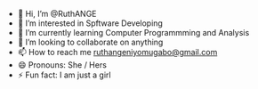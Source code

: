 - 👋 Hi, I’m @RuthANGE
- 👀 I’m interested in Spftware Developing
- 🌱 I’m currently learning Computer Programmming and Analysis
- 💞️ I’m looking to collaborate on anything
- 📫 How to reach me ruthangeniyomugabo@gmail.com
- 😄 Pronouns: She / Hers
- ⚡ Fun fact: I am just a girl

<!---
RuthANGE/RuthANGE is a ✨ special ✨ repository because its `README.md` (this file) appears on your GitHub profile.
You can click the Preview link to take a look at your changes.
--->
